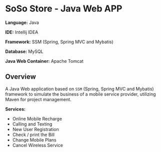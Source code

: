 # SoSo Store - Java Web APP

**Language:** Java

**IDE:** Intellij IDEA

**Framework:** SSM (Spring, Spring MVC and Mybatis)

**Database:** MySQL

**Java Web Container:** Apache Tomcat

## Overview

A Java Web application based on `SSM` (Spring, Spring MVC and Mybatis) framework to simulate the
business of a mobile service provider, utilizing Maven for project management.

**Services:**
- Online Mobile Recharge
- Calling and Texting
- New User Registration
- Check / print the Bill
- Change Mobile Plans
- Cancel Wireless Service